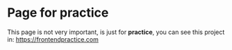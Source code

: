 # Page for practice
This page is not very important, is just for **practice**, you can see this project in:
 https://frontendpractice.com
